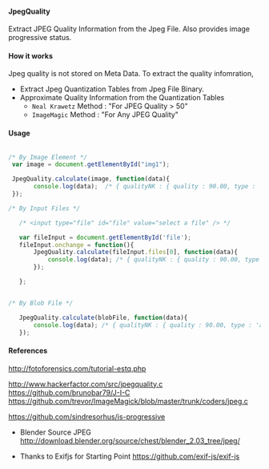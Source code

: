 #### JpegQuality

Extract JPEG Quality Information from the Jpeg File. Also provides image progressive status.

#### How it works

Jpeg quality is not stored on Meta Data. To extract the quality infomration,

- Extract Jpeg Quantization Tables from Jpeg File Binary.
- Approximate Quality Information from the Quantization Tables
    - `Neal Krawetz` Method : "For JPEG Quality > 50"
    - `ImageMagic` Method : "For Any JPEG Quality"


#### Usage

 ```javascript

/* By Image Element */
  var image = document.getElementById("img1");

  JpegQuality.calculate(image, function(data){
        console.log(data);  /* { qualityNK : { quality : 90.00, type : 'approximate' }, qualityIM : { quality : 92.00, type : 'exact' }, progressive : false } */
  });

/* By Input Files */

    /* <input type="file" id="file" value="select a file" /> */

    var fileInput = document.getElementById('file');
    fileInput.onchange = function(){
        JpegQuality.calculate(fileInput.files[0], function(data){
            console.log(data); /* { qualityNK : { quality : 90.00, type : 'approximate' }, qualityIM : { quality : 92.00, type : 'exact' }, progressive : false } */
        });

    };


/* By Blob File */

    JpegQuality.calculate(blobFile, function(data){
        console.log(data); /* { qualityNK : { quality : 90.00, type : 'approximate' }, qualityIM : { quality : 92.00, type : 'exact' }, progressive : false } */
    });

 ```



#### References

http://fotoforensics.com/tutorial-estq.php

http://www.hackerfactor.com/src/jpegquality.c
https://github.com/brunobar79/J-I-C
https://github.com/trevor/ImageMagick/blob/master/trunk/coders/jpeg.c

https://github.com/sindresorhus/is-progressive

- Blender Source JPEG
    http://download.blender.org/source/chest/blender_2.03_tree/jpeg/

- Thanks to Exifjs for Starting Point
    https://github.com/exif-js/exif-js